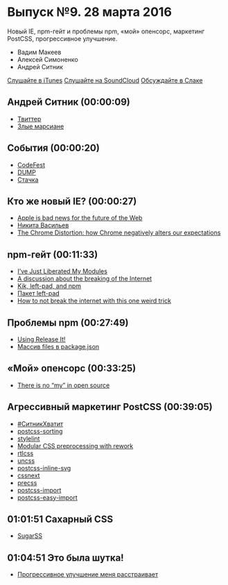 # Выпуск №9. 28 марта 2016

Новый IE, npm-гейт и проблемы npm, «мой» опенсорс, маркетинг PostCSS, прогрессивное улучшение.

- Вадим Макеев
- Алексей Симоненко
- Андрей Ситник

[Слушайте в iTunes](https://itunes.apple.com/ru/podcast/veb-standarty/id1080500016)
[Слушайте на SoundCloud](https://soundcloud.com/web-standards/episode-9)
[Обсуждайте в Слаке](http://slack.web-standards.ru/)

## Андрей Ситник (00:00:09)

- [Твиттер](https://twitter.com/andrey_sitnik)
- [Злые марсиане](https://evilmartians.com/)

## События (00:00:20)

- [CodeFest](http://2016.codefest.ru/)
- [DUMP](http://dump-conf.ru/)
- [Стачка](http://nastachku.ru/)

## Кто же новый IE? (00:00:27)

- [Apple is bad news for the future of the Web](https://medium.com/p/6027b000b0c4)
- [Никита Васильев](http://n12v.com/)
- [The Chrome Distortion: how Chrome negatively alters our expectations](https://blog.runspired.com/2016/03/25/the-chrome-distortion-chrome-alters-our-expectations-in-highly-negative-ways/)

## npm-гейт (00:11:33)

- [I’ve Just Liberated My Modules](https://medium.com/p/9045c06be67c)
- [A discussion about the breaking of the Internet](https://medium.com/p/3d4d2a83aa4d)
- [Kik, left-pad, and npm](http://blog.npmjs.org/post/141577284765/kik-left-pad-and-npm)
- [Пакет left-pad](https://www.npmjs.com/package/left-pad)
- [How to not break the internet with this one weird trick](https://medium.com/p/e3e2d57fee28)

## Проблемы npm (00:27:49)

- [Using Release It!](https://medium.com/p/60b96515c073)
- [Массив files в package.json](https://docs.npmjs.com/files/package.json#files)

## «Мой» опенсорс (00:33:25)

- [There is no “my” in open source](https://medium.com/p/c3e5555390fa)

## Агрессивный маркетинг PostCSS (00:39:05)

- [#СитникХватит](https://twitter.com/search?q=%23ситникхватит)
- [postcss-sorting](https://github.com/hudochenkov/postcss-sorting)
- [stylelint](http://stylelint.io/)
- [Modular CSS preprocessing with rework](http://tjholowaychuk.tumblr.com/post/44267035203/modular-css-preprocessing-with-rework)
- [rtlcss](https://github.com/MohammadYounes/rtlcss)
- [uncss](https://github.com/giakki/uncss)
- [postcss-inline-svg](https://github.com/TrySound/postcss-inline-svg)
- [cssnext](http://cssnext.io/)
- [precss](https://github.com/jonathantneal/precss)
- [postcss-import](https://github.com/postcss/postcss-import)
- [postcss-easy-import](https://github.com/trysound/postcss-easy-import)

## 01:01:51 Сахарный CSS

- [SugarSS](https://github.com/postcss/sugarss)

## 01:04:51 Это была шутка!

- [Прогрессивное улучшение меня расстраивает](https://medium.com/p/7084fa62d967)
